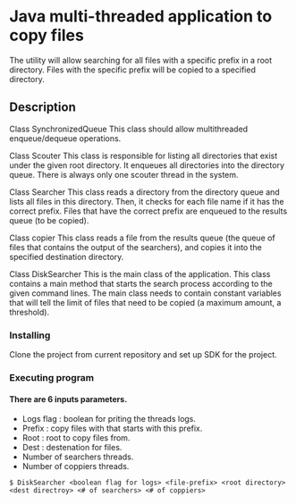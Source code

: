 # Java multi-threaded application to copy files 

The utility will allow searching for all files with a specific prefix in a root directory. 
Files with the specific prefix will be copied to a specified directory.

## Description

Class SynchronizedQueue
This class should allow multithreaded enqueue/dequeue operations.

Class Scouter
This class is responsible for listing all directories that exist under the given root directory. 
It enqueues all directories into the directory queue.
There is always only one scouter thread in the system.

Class Searcher
This class reads a directory from the directory queue and lists all files in this directory. 
Then, it checks for each file name if it has the correct prefix. 
Files that have the correct prefix are enqueued to the results queue (to be copied).

Class copier
This class reads a file from the results queue (the queue of files that contains the output of the searchers), and copies it into the specified destination directory.

Class DiskSearcher
This is the main class of the application. This class contains a main method that starts the search process according to the given command lines.
The main class needs to contain constant variables that will tell the limit of files that need to be copied (a maximum amount, a threshold).

### Installing

Clone the project from current repository and set up SDK for the project.

### Executing program
#### There are 6 inputs parameters.
- Logs flag : boolean for priting the threads logs.
- Prefix : copy files with that starts with this prefix.
- Root : root to copy files from.
- Dest : destenation for files.
- Number of searchers threads.
- Number of coppiers threads.
```
$ DiskSearcher <boolean flag for logs> <file-prefix> <root directory> <dest directroy> <# of searchers> <# of coppiers>
```




